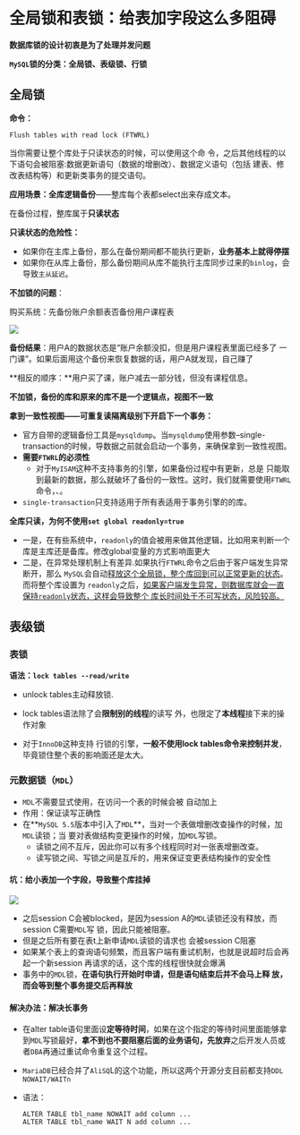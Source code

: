 # 全局锁和表锁：给表加字段这么多阻碍

**数据库锁的设计初衷是为了处理并发问题**

**`MySQL`锁的分类：全局锁、表级锁、行锁**

## 全局锁

**命令：**

```mysql
Flush tables with read lock (FTWRL)
```

当你需要让整个库处于只读状态的时候，可以使用这个命 令，之后其他线程的以下语句会被阻塞:数据更新语句（数据的增删改）、数据定义语句（包括 建表、修改表结构等）和更新类事务的提交语句。

**应用场景：全库逻辑备份**——整库每个表都select出来存成文本。

在备份过程，整库属于**只读状态**

**只读状态的危险性：**

- 如果你在主库上备份，那么在备份期间都不能执行更新，**业务基本上就得停摆**
- 如果你在从库上备份，那么备份期间从库不能执行主库同步过来的`binlog`，会导致`主从延迟`。 

**不加锁的问题**：

购买系统：先备份账户余额表否备份用户课程表

![](https://picture-house.oss-cn-beijing.aliyuncs.com/notes/2022-04-02_16-18-37.png)

**备份结果**：用户A的数据状态是“账户余额没扣，但是用户课程表里面已经多了 一门课”。如果后面用这个备份来恢复数据的话，用户A就发现，自己赚了

**相反的顺序：**用户买了课，账户减去一部分钱，但没有课程信息。

**不加锁，备份的库和原来的库不是一个逻辑点，视图不一致**

**拿到一致性视图——可重复读隔离级别下开启下一个事务：**

- 官方自带的逻辑备份工具是`mysqldump`。当`mysqldump`使用参数–single-transaction的时候，导数据之前就会启动一个事务，来确保拿到一致性视图。
- **需要`FTWRL`的必须性**
  - 对于`MyISAM`这种不支持事务的引擎，如果备份过程中有更新，总是 只能取到最新的数据，那么就破坏了备份的一致性。这时，我们就需要使用`FTWRL`命令，、。
- `single-transaction`只支持适用于所有表适用于事务引擎的的库。

**全库只读，为何不使用`set global readonly=true`**

- 一是，在有些系统中，`readonly`的值会被用来做其他逻辑，比如用来判断一个库是主库还是备库。修改global变量的方式影响面更大
- 二是，在异常处理机制上有差异.如果执行`FTWRL`命令之后由于客户端发生异常断开，那么 `MySQL`会自动<u>释放这个全局锁，整个库回到可以正常更新的状态</u>。而将整个库设置为 `readonly`之后，<u>如果客户端发生异常，则数据库就会一直保持`readonly`状态，这样会导致整个 库长时间处于不可写状态，风险较高。</u>

## 表级锁

### 表锁

**语法：`lock tables --read/write`**

- unlock tables主动释放锁.

- lock tables语法除了会**限制别的线程**的读写 外，也限定了**本线程**接下来的操作对象

- 对于`InnoDB`这种支持 行锁的引擎，**一般不使用lock tables命令来控制并发**，毕竟锁住整个表的影响面还是太大。



### 元数据锁（`MDL`）

- `MDL`不需要显式使用，在访问一个表的时候会被 自动加上
- 作用：保证读写正确性
- 在**`MySQL 5.5`版本中引入了`MDL`**，当对一个表做增删改查操作的时候，加`MDL`读锁；当 要对表做结构变更操作的时候，加`MDL`写锁。
  - 读锁之间不互斥，因此你可以有多个线程同时对一张表增删改查。
  - 读写锁之间、写锁之间是互斥的，用来保证变更表结构操作的安全性

#### 坑：给小表加一个字段，导致整个库挂掉

![](https://picture-house.oss-cn-beijing.aliyuncs.com/notes/2022-04-02_16-31-43.png)

- 之后session C会被blocked，是因为session A的`MDL`读锁还没有释放，而session C需要`MDL`写 锁，因此只能被阻塞。
- 但是之后所有要在表t上新申请`MDL`读锁的请求也 会被session C阻塞
- 如果某个表上的查询语句频繁，而且客户端有重试机制，也就是说超时后会再起一个新session 再请求的话，这个库的线程很快就会爆满
- 事务中的`MDL`锁，**在语句执行开始时申请，但是语句结束后并不会马上释 放，而会等到整个事务提交后再释放**

#### 解决办法：解决长事务

- 在alter table语句里面设**定等待时间**，如果在这个指定的等待时间里面能够拿到`MDL`写锁最好，**拿不到也不要阻塞后面的业务语句，先放弃**之后开发人员或者`DBA`再通过重试命令重复这个过程。

-  `MariaDB`已经合并了`AliSQ`L的这个功能，所以这两个开源分支目前都支持`DDL NOWAIT/WAITn` 

  - 语法：

    ```mysql
    ALTER TABLE tbl_name NOWAIT add column ... 
    ALTER TABLE tbl_name WAIT N add column ...
    ```

    

